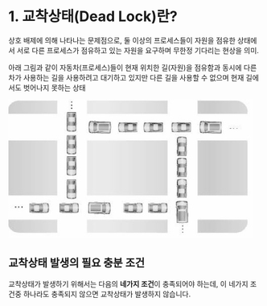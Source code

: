 # 1. 교착상태(Dead Lock)란?
상호 배제에 의해 나타나는 문제점으로, 둘 이상의 프로세스들이 자원을 점유한 상태에서 서로 다른 프로세스가 
점유하고 있는 자원을 요구하며 무한정 기다리는 현상을 의미.

아래 그림과 같이 자동차(프로세스)들이 현재 위치한 길(자원)을 점유함과 동시에 다른 차가 사용하는 길을 사용하려고 대기하고 있지만 다른 길을 사용할 수 없으며 현재 길에서도 벗어나지 못하는 상태

![deadlock example](./img/deadlock.jpg)

## 교착상태 발생의 필요 충분 조건
교착상태가 발생하기 위해서는 다음의 **네가지 조건**이 충족되어야 하는데, 이 네가지 조건중 하나라도 충족되지 않으면 교착상태가 발생하지 않습니다.
